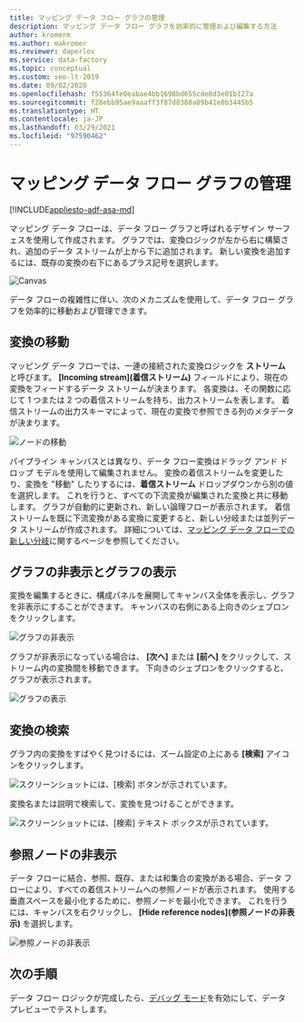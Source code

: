 ```yaml
---
title: マッピング データ フロー グラフの管理
description: マッピング データ フロー グラフを効率的に管理および編集する方法
author: kromerm
ms.author: makromer
ms.reviewer: daperlov
ms.service: data-factory
ms.topic: conceptual
ms.custom: seo-lt-2019
ms.date: 09/02/2020
ms.openlocfilehash: f55364fe0eabae4bb1698bd655cde8d3e01b127a
ms.sourcegitcommit: f28ebb95ae9aaaff3f87d8388a09b41e0b3445b5
ms.translationtype: HT
ms.contentlocale: ja-JP
ms.lasthandoff: 03/29/2021
ms.locfileid: "97590462"
---
```

# <a name="managing-the-mapping-data-flow-graph"></a>マッピング データ フロー グラフの管理

[!INCLUDE[appliesto-adf-asa-md](includes/appliesto-adf-asa-md.md)]

マッピング データ フローは、データ フロー グラフと呼ばれるデザイン サーフェスを使用して作成されます。 グラフでは、変換ロジックが左から右に構築され、追加のデータ ストリームが上から下に追加されます。 新しい変換を追加するには、既存の変換の右下にあるプラス記号を選択します。

![Canvas](media/data-flow/canvas-2.png)

データ フローの複雑性に伴い、次のメカニズムを使用して、データ フロー グラフを効率的に移動および管理できます。 

## <a name="moving-transformations"></a>変換の移動

マッピング データ フローでは、一連の接続された変換ロジックを **ストリーム** と呼びます。 **[Incoming stream]\(着信ストリーム\)** フィールドにより、現在の変換をフィードするデータ ストリームが決まります。 各変換は、その関数に応じて 1 つまたは 2 つの着信ストリームを持ち、出力ストリームを表します。 着信ストリームの出力スキーマによって、現在の変換で参照できる列のメタデータが決まります。

![ノードの移動](media/data-flow/move-nodes.png "ノードの移動")

パイプライン キャンバスとは異なり、データ フロー変換はドラッグ アンド ドロップ モデルを使用して編集されません。 変換の着信ストリームを変更したり、変換を "移動" したりするには、**着信ストリーム** ドロップダウンから別の値を選択します。 これを行うと、すべての下流変換が編集された変換と共に移動します。 グラフが自動的に更新され、新しい論理フローが表示されます。 着信ストリームを既に下流変換がある変換に変更すると、新しい分岐または並列データ ストリームが作成されます。 詳細については、[マッピング データ フローでの新しい分岐](data-flow-new-branch.md)に関するページを参照してください。

## <a name="hide-graph-and-show-graph"></a>グラフの非表示とグラフの表示

変換を編集するときに、構成パネルを展開してキャンバス全体を表示し、グラフを非表示にすることができます。 キャンバスの右側にある上向きのシェブロンをクリックします。

![グラフの非表示](media/data-flow/hide-graph.png "グラフの非表示")

グラフが非表示になっている場合は、 **[次へ]** または **[前へ]** をクリックして、ストリーム内の変換間を移動できます。 下向きのシェブロンをクリックすると、グラフが表示されます。

![グラフの表示](media/data-flow/show-graph.png "グラフの表示")

## <a name="searching-for-transformations"></a>変換の検索

グラフ内の変換をすばやく見つけるには、ズーム設定の上にある **[検索]** アイコンをクリックします。

![スクリーンショットには、[検索] ボタンが示されています。](media/data-flow/search-1.png "グラフの検索")

変換名または説明で検索して、変換を見つけることができます。

![スクリーンショットには、[検索] テキスト ボックスが示されています。](media/data-flow/search-2.png "グラフの検索")

## <a name="hide-reference-nodes"></a>参照ノードの非表示

データ フローに結合、参照、既存、または和集合の変換がある場合、データ フローにより、すべての着信ストリームへの参照ノードが表示されます。 使用する垂直スペースを最小化するために、参照ノードを最小化できます。 これを行うには、キャンバスを右クリックし、 **[Hide reference nodes]\(参照ノードの非表示\)** を選択します。

![参照ノードの非表示](media/data-flow/hide-reference-nodes.png "参照ノードの非表示")

## <a name="next-steps"></a>次の手順

データ フロー ロジックが完成したら、[デバッグ モード](concepts-data-flow-debug-mode.md)を有効にして、データ プレビューでテストします。
